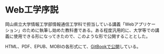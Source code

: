 # Web工学序説
岡山県立大学情報工学部情報通信工学科で担当している講義「Webアプリケーション」のために執筆し始めた教科書である。ある程度汎用的に、大学等での講義に使用できる形になってきたので、このような形で公開することとした。

HTML、PDF、EPUB、MOBIの各形式にて、[GitBookで公開](https://kunishi.gitbooks.io/web-application-textboook/)している。